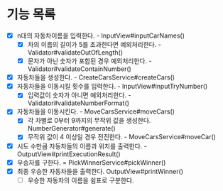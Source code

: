 # 기능 목록
- [x] n대의 자동차이름을 입력한다. - InputView#inputCarNames()
	- [x]  차의 이름의 길이가 5를 초과한다면 예외처리한다. - Validator#validateOutOfLength()
	- [x] 문자가 아닌 숫자가 포함된 경우 예외처리한다. - Validator#validateContainNumber()
- [x] 자동차들을 생성한다. - CreateCarsService#createCars()
- [x] 자동차들을 이동시킬 횟수를 입력한다. - InputView#inputTryNumber()
	- [x] 입력값이 숫자가 아니면 예외처리한다. - Validator#validateNumberFormat()
- [x] 자동차들을 이동시킨다. - MoveCarsService#moveCars()
	- [x] 각 차별로 0부터 9까지의 무작위 값을 생성한다. NumberGenerator#generate()
	- [x] 무작위 값이 4 이상일 경우 전진한다. - MoveCarsService#moveCar()
- [x] 시도 수만큼 자동차들의 이름과 위치를 출력한다. - OutputView#printExecutionResult()
- [x] 우승자를 구한다. = PickWinnerService#pickWinner()
- [x] 최종 우승한 자동차들을 출력한다. OutputView#printWinner()
	- [ ] 우승한 자동차의 이름을 쉼표로 구분한다.